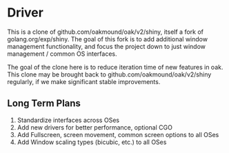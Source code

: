 # Driver

This is a clone of github.com/oakmound/oak/v2/shiny, itself a fork of golang.org/exp/shiny.
The goal of this fork is to add additional window management functionality, and
focus the project down to just window management / common OS interfaces.

The goal of the clone here is to reduce iteration time of new features in oak. This
clone may be brought back to github.com/oakmound/oak/v2/shiny regularly, if we make
significant stable improvements.

## Long Term Plans

1. Standardize interfaces across OSes
2. Add new drivers for better performance, optional CGO
3. Add Fullscreen, screen movement, common screen options to all OSes
4. Add Window scaling types (bicubic, etc.) to all OSes
